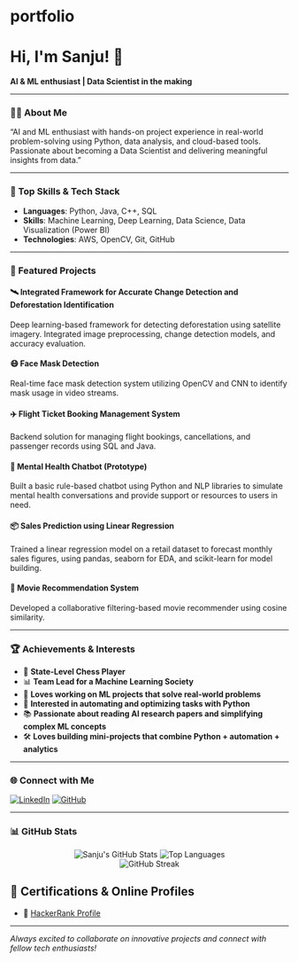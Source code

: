 # portfolio
# Hi, I'm Sanju! 👋

**AI & ML enthusiast | Data Scientist in the making**

---

### 👨‍💻 About Me

“AI and ML enthusiast with hands-on project experience in real-world problem-solving using Python, data analysis, and cloud-based tools. Passionate about becoming a Data Scientist and delivering meaningful insights from data.”

---

### 🚀 Top Skills & Tech Stack

- **Languages**: Python, Java, C++, SQL  
- **Skills**: Machine Learning, Deep Learning, Data Science, Data Visualization (Power BI)  
- **Technologies**: AWS, OpenCV, Git, GitHub

---

### 🌟 Featured Projects

#### 🛰️ Integrated Framework for Accurate Change Detection and Deforestation Identification
Deep learning-based framework for detecting deforestation using satellite imagery. Integrated image preprocessing, change detection models, and accuracy evaluation.

#### 😷 Face Mask Detection
Real-time face mask detection system utilizing OpenCV and CNN to identify mask usage in video streams.

#### ✈️ Flight Ticket Booking Management System
Backend solution for managing flight bookings, cancellations, and passenger records using SQL and Java.

#### 🧠 Mental Health Chatbot (Prototype)
Built a basic rule-based chatbot using Python and NLP libraries to simulate mental health conversations and provide support or resources to users in need.

#### 📦 Sales Prediction using Linear Regression
Trained a linear regression model on a retail dataset to forecast monthly sales figures, using pandas, seaborn for EDA, and scikit-learn for model building.

#### 🎥 Movie Recommendation System
Developed a collaborative filtering-based movie recommender using cosine similarity.

---

### 🏆 Achievements & Interests

- 🧠 **State-Level Chess Player**
- 📊 **Team Lead for a Machine Learning Society**
- 🤖 **Loves working on ML projects that solve real-world problems**
- 🎯 **Interested in automating and optimizing tasks with Python**
- 📚 **Passionate about reading AI research papers and simplifying complex ML concepts**
- 🛠️ **Loves building mini-projects that combine Python + automation + analytics**



---

### 🌐 Connect with Me

[![LinkedIn](https://img.shields.io/badge/LinkedIn-0077B5?style=flat-square&logo=linkedin&logoColor=white)](https://www.linkedin.com/in/sanju-preetham-s-355950234/)
[![GitHub](https://img.shields.io/badge/GitHub-000?style=flat-square&logo=github&logoColor=white)](https://github.com/82sanju)

---

### 📊 GitHub Stats

<p align="center">
  <img src="https://github-readme-stats.vercel.app/api?username=82sanju&show_icons=true&theme=radical" alt="Sanju's GitHub Stats" />
  <img src="https://github-readme-stats.vercel.app/api/top-langs/?username=82sanju&layout=compact&theme=radical" alt="Top Languages" />
  <br/>
  <img src="https://streak-stats.demolab.com/?user=82sanju&theme=radical" alt="GitHub Streak" />
</p>

## 🏅 Certifications & Online Profiles

- 🧠 [HackerRank Profile](https://www.hackerrank.com/profile/sspreetham35)




---

_Always excited to collaborate on innovative projects and connect with fellow tech enthusiasts!_
